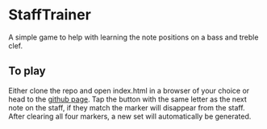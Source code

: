 # StaffTrainer
A simple game to help with learning the note positions on a bass and treble clef.
## To play
Either clone the repo and open index.html in a browser of your choice or head to the
[github page](https://skrywerbeer.github.io/StaffTrainer/).
Tap the button with the same letter as the next note on the staff, if they match the
marker will disappear from the staff. After clearing all four markers, a new set will
automatically be generated.
